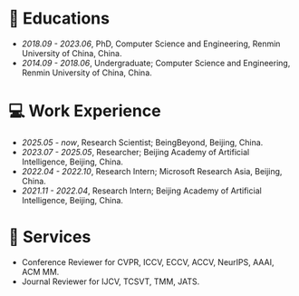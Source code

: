 
# 📖 Educations
- *2018.09 - 2023.06*, PhD, Computer Science and Engineering, Renmin University of China, China.
- *2014.09 - 2018.06*, Undergraduate; Computer Science and Engineering, Renmin University of China, China.


# 💻 Work Experience
- *2025.05 - now*, Research Scientist; BeingBeyond, Beijing, China.
- *2023.07 - 2025.05*, Researcher; Beijing Academy of Artificial Intelligence, Beijing, China.
- *2022.04 - 2022.10*, Research Intern; Microsoft Research Asia, Beijing, China.
- *2021.11 - 2022.04*, Research Intern; Beijing Academy of Artificial Intelligence, Beijing, China.

# 🔧 Services
- Conference Reviewer for CVPR, ICCV, ECCV, ACCV, NeurIPS, AAAI, ACM MM.
- Journal Reviewer for IJCV, TCSVT, TMM, JATS.
